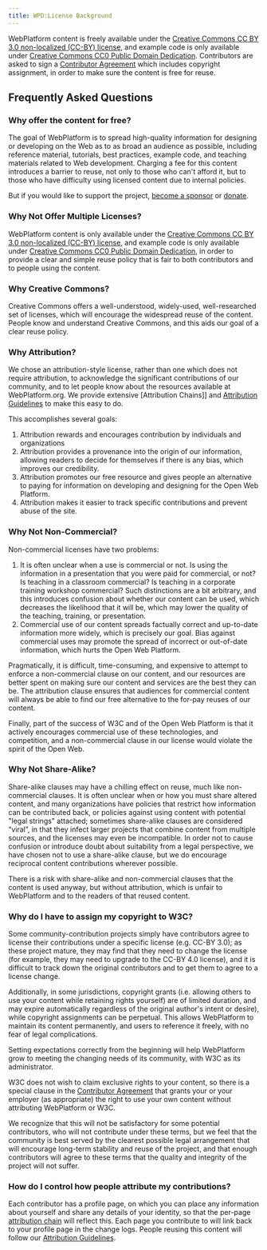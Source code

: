 ```yaml
---
title: WPD:License Background
---
```

<p>WebPlatform content is freely available under the <a rel="nofollow" class="external text" href="http://creativecommons.org/licenses/by/3.0/">Creative Commons CC BY 3.0 non-localized (CC-BY) license</a>, and example code is only available under <a rel="nofollow" class="external text" href="http://creativecommons.org/publicdomain/zero/1.0/">Creative Commons CC0 Public Domain Dedication</a>.  Contributors are asked to sign a <a href="/wiki/WPD:Contributor_Agreement" title="WPD:Contributor Agreement">Contributor Agreement</a> which includes copyright assignment, in order to make sure the content is free for reuse.
</p>
<h2><span class="mw-headline" id="Frequently_Asked_Questions">Frequently Asked Questions</span></h2>
<h3><span class="mw-headline" id="Why_offer_the_content_for_free.3F">Why offer the content for free?</span></h3>
<p>The goal of WebPlatform is to spread high-quality information for designing or developing on the Web as to as broad an audience as possible, including reference material, tutorials, best practices, example code, and teaching materials related to Web development. Charging a fee for this content introduces a barrier to reuse, not only to those who can't afford it, but to those who have difficulty using licensed content due to internal policies.
</p><p>But if you would like to support the project, <a href="/w/index.php?title=become_a_sponsor&amp;action=edit&amp;redlink=1" class="new" title="become a sponsor (page does not exist)">become a sponsor</a> or <a href="/w/index.php?title=donate&amp;action=edit&amp;redlink=1" class="new" title="donate (page does not exist)">donate</a>. 
</p>
<h3><span class="mw-headline" id="Why_Not_Offer_Multiple_Licenses.3F">Why Not Offer Multiple Licenses?</span></h3>
<p>WebPlatform content is only available under the <a rel="nofollow" class="external text" href="http://creativecommons.org/licenses/by/3.0/">Creative Commons CC BY 3.0 non-localized (CC-BY) license</a>, and example code is only available under <a rel="nofollow" class="external text" href="http://creativecommons.org/publicdomain/zero/1.0/">Creative Commons CC0 Public Domain Dedication</a>, in order to provide a clear and simple reuse policy that is fair to both contributors and to people using the content.
</p>
<h3><span class="mw-headline" id="Why_Creative_Commons.3F">Why Creative Commons?</span></h3>
<p>Creative Commons offers a well-understood, widely-used, well-researched set of licenses, which will encourage the widespread reuse of the content.  People know and understand Creative Commons, and this aids our goal of a clear reuse policy.
</p>
<h3><span class="mw-headline" id="Why_Attribution.3F">Why Attribution?</span></h3>
<p>We chose an attribution-style license, rather than one which does not require attribution, to acknowledge the significant contributions of our community, and to let people know about the resources available at WebPlatform.org.  We provide extensive [Attribution Chains]] and <a href="/wiki/WPD:License_and_Reuse#How_should_I_attribute_the_project.3F" title="WPD:License and Reuse">Attribution Guidelines</a> to make this easy to do.
</p><p>This accomplishes several goals:
</p>
<ol><li> Attribution rewards and encourages contribution by individuals and organizations</li>
<li> Attribution provides a provenance into the origin of our information, allowing readers to decide for themselves if there is any bias, which improves our credibility.</li>
<li> Attribution promotes our free resource and gives people an alternative to paying for information on developing and designing for the Open Web Platform.</li>
<li> Attribution makes it easier to track specific contributions and prevent abuse of the site.</li></ol>
<h3><span class="mw-headline" id="Why_Not_Non-Commercial.3F">Why Not Non-Commercial?</span></h3>
<p>Non-commercial licenses have two problems:
</p>
<ol><li> It is often unclear when a use is commercial or not. Is using the information in a presentation that you were paid for commercial, or not? Is teaching in a classroom commercial? Is teaching in a corporate training workshop commercial? Such distinctions are a bit arbitrary, and this introduces confusion about whether our content can be used, which decreases the likelihood that it will be, which may lower the quality of the teaching, training, or presentation.</li>
<li> Commercial use of our content spreads factually correct and up-to-date information more widely, which is precisely our goal. Bias against commercial uses may promote the spread of incorrect or out-of-date information, which hurts the Open Web Platform.</li></ol>
<p>Pragmatically, it is difficult, time-consuming, and expensive to attempt to enforce a non-commercial clause on our content, and our resources are better spent on making sure our content and services are the best they can be. The attribution clause ensures that audiences for commercial content will always be able to find our free alternative to the for-pay reuses of our content.
</p><p>Finally, part of the success of W3C and of the Open Web Platform is that it actively encourages commercial use of these technologies, and competition, and a non-commercial clause in our license would violate the spirit of the Open Web.
</p>
<h3><span class="mw-headline" id="Why_Not_Share-Alike.3F">Why Not Share-Alike?</span></h3>
<p>Share-alike clauses may have a chilling effect on reuse, much like non-commercial clauses.  It is often unclear when or how you must share altered content, and many organizations have policies that restrict how information can be contributed back, or policies against using content with potential "legal strings" attached; sometimes share-alike clauses are considered “viral”, in that they infect larger projects that combine content from multiple sources, and the licenses may even be incompatible.  In order not to cause confusion or introduce doubt about suitability from a legal perspective, we have chosen not to use a share-alike clause, but we do encourage reciprocal content contributions wherever possible.
</p><p>There is a risk with share-alike and non-commercial clauses that the content is used anyway, but without attribution, which is unfair to WebPlatform and to the readers of that reused content.
</p>
<h3><span class="mw-headline" id="Why_do_I_have_to_assign_my_copyright_to_W3C.3F">Why do I have to assign my copyright to W3C?</span></h3>
<p>Some community-contribution projects simply have contributors agree to license their contributions under a specific license (e.g. CC-BY 3.0); as these project mature, they may find that they need to change the license (for example, they may need to upgrade to the CC-BY 4.0 license), and it is difficult to track down the original contributors and to get them to agree to a license change.
</p><p>Additionally, in some jurisdictions, copyright grants (i.e. allowing others to use your content while retaining rights yourself) are of limited duration, and may expire automatically regardless of the original author's intent or desire), while copyright assignments can be perpetual.  This allows WebPlatform to maintain its content permanently, and users to reference it freely, with no fear of legal complications.
</p><p>Setting expectations correctly from the beginning will help WebPlatform grow to meeting the changing needs of its community, with W3C as its administrator. 
</p><p>W3C does not wish to claim exclusive rights to your content, so there is a special clause in the <a href="/wiki/Contributor_Agreement" title="Contributor Agreement">Contributor Agreement</a> that grants your or your employer (as appropriate) the right to use your own content without attributing WebPlatform or W3C.
</p><p>We recognize that this will not be satisfactory for some potential contributors, who will not contribute under these terms, but we feel that the community is best served by the clearest possible legal arrangement that will encourage long-term stability and reuse of the project, and that enough contributors will agree to these terms that the quality and integrity of the project will not suffer.
</p>
<h3><span class="mw-headline" id="How_do_I_control_how_people_attribute_my_contributions.3F">How do I control how people attribute my contributions?</span></h3>
<p>Each contributor has a profile page, on which you can place any information about yourself and share any details of your identity, so that the per-page <a href="/w/index.php?title=attribution_chain&amp;action=edit&amp;redlink=1" class="new" title="attribution chain (page does not exist)">attribution chain</a> will reflect this.  Each page you contribute to will link back to your profile page in the change logs.  People reusing this content will follow our <a href="/w/index.php?title=License_and_Reuse&amp;action=edit&amp;redlink=1" class="new" title="License and Reuse (page does not exist)">Attribution Guidelines</a>.
</p>
<!-- Saved in parser cache with key wpwiki:pcache:idhash:11-0!*!0!!*!*!*!esi=1 and timestamp 20150731180919 and revision id 43
 -->
